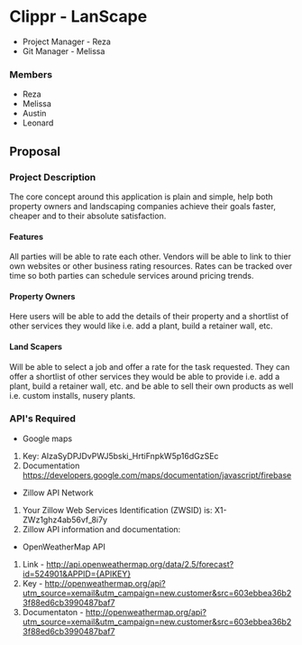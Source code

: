 # Clippr - LanScape

* Project Manager - Reza
* Git Manager - Melissa

### Members
* Reza 
* Melissa
* Austin
* Leonard

## Proposal

### Project Description
The core concept around this application is plain and simple, help both property owners and landscaping companies achieve their goals faster, cheaper and to their absolute satisfaction. 
#### Features
All parties will be able to rate each other. Vendors will be able to link to thier own websites or other business rating resources. Rates can be tracked over time so both parties can schedule services around pricing trends. 
#### Property Owners
Here users will be able to add the details of their property and a
shortlist of other services they would like i.e. add a plant, build a
retainer wall, etc.
#### Land Scapers
Will be able to select a job and offer a rate for the task requested. They can offer a shortlist of other services they would be able to provide i.e. add a plant, build a retainer wall, etc. and be able to sell their own products as well i.e. custom installs, nusery plants.

### API's Required

* Google maps
1. Key: AIzaSyDPJDvPWJ5bski_HrtiFnpkW5p16dGzSEc
2. Documentation https://developers.google.com/maps/documentation/javascript/firebase 
* Zillow API Network
1. Your Zillow Web Services Identification (ZWSID) is: X1-ZWz1ghz4ab56vf_8i7y
2. Zillow API information and documentation: 
* OpenWeatherMap API
1. Link - http://api.openweathermap.org/data/2.5/forecast?id=524901&APPID={APIKEY}
2. Key - http://openweathermap.org/api?utm_source=xemail&utm_campaign=new.customer&src=603ebbea36b23f88ed6cb3990487baf7
3. Documentaton - http://openweathermap.org/api?utm_source=xemail&utm_campaign=new.customer&src=603ebbea36b23f88ed6cb3990487baf7
